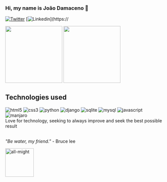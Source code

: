
### Hi, my name is João Damaceno 👋
<p> 

[![Twitter](https://img.shields.io/badge/Twitter-1DA1F2?style=for-the-badge&logo=twitter&logoColor=white)](https://twitter.com/jdamaceno19)
[![Linkedin](https://img.shields.io/badge/LinkedIn-0077B5?style=for-the-badge&logo=linkedin&logoColor=white)](https://

<div>
    <img height="180em" src="https://github-readme-stats.vercel.app/api?username=coffeblackpremium&show_icons=true&theme=dracula" /> 
    <img height="180em" src="https://github-readme-stats.vercel.app/api/top-langs/?username=coffeblackpremium&theme=dracula&layout=compact"/>
</div>

## Technologies used
<div style="display: inline_block">
    <img align="center" alt="html5" src="https://img.shields.io/badge/HTML5-E34F26?style=for-the-badge&logo=html5&logoColor=white" />
    <img align="center" alt="css3" src="https://img.shields.io/badge/CSS3-1572B6?style=for-the-badge&logo=css3&logoColor=white" />
    <img align="center" alt="python" src="https://img.shields.io/badge/Python-14354C?style=for-the-badge&logo=python&logoColor=white" />
    <img align="center" alt="django" src="https://img.shields.io/badge/Django-092E20?style=for-the-badge&logo=django&logoColor=white" />
    <img align="center" alt="sqlite" src="https://img.shields.io/badge/SQLite-07405E?style=for-the-badge&logo=sqlite&logoColor=white" />
    <img align="center" alt="mysql" src="https://img.shields.io/badge/MySQL-00000F?style=for-the-badge&logo=mysql&logoColor=white" />
    <img align="center" alt="javascript" src="https://img.shields.io/badge/JavaScript-323330?style=for-the-badge&logo=javascript&logoColor=F7DF1E" />
    <img align="center" alt="manjaro" src="https://img.shields.io/badge/manjaro-35BF5C?style=for-the-badge&logo=manjaro&logoColor=white" />
</div>
Love for technology, seeking to always improve and seek the best possible result 
<br>
<br>
<p><i>"Be water, my friend." </i> - Bruce lee</p>
<img height="90em" align="center" alt="all-might" src="https://giffiles.alphacoders.com/103/103147.gif" />
